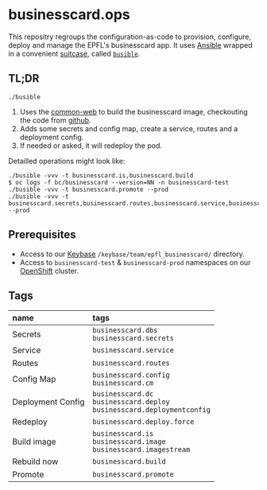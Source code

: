 # businesscard.ops

This repositry regroups the configuration-as-code to provision, configure,
deploy and manage the EPFL's businesscard app. It uses [Ansible] wrapped in a
convenient [suitcase], called [`busible`](./busible).


## TL;DR

`./busible`

1. Uses the [common-web] to build the businesscard image, checkouting the code from [github].
1. Adds some secrets and config map, create a service, routes and a deployment config.
1. If needed or asked, it will redeploy the pod.

Detailled operations might look like:
```
./busible -vvv -t businesscard.is,businesscard.build
$ oc logs -f bc/businesscard --version=NN -n businesscard-test
./busible -vvv -t businesscard.promote --prod
./busible -vvv -t businesscard.secrets,businesscard.routes,businesscard.service,businesscard.cm,businesscard.dc --prod
```

## Prerequisites

* Access to our [Keybase] `/keybase/team/epfl_businesscard/` directory.
* Access to `businesscard-test` & `businesscard-prod` namespaces on our [OpenShift] cluster.


## Tags
<!--- for f in $(find . -path ./ansible-deps-cache -prune -false -o -name '*.yml'); do cat $f | yq '.[] | {name, tags}| with_entries( select( .value != null ) )' 2>/dev/null; done --->

| name                             | tags                                                                          |
|:---------------------------------|:------------------------------------------------------------------------      |
|Secrets                           | `businesscard.dbs`<br>`businesscard.secrets`                                  |
|Service                           | `businesscard.service`                                                        |
|Routes                            | `businesscard.routes`                                                         |
|Config Map                        | `businesscard.config`<br>`businesscard.cm`                                    |
|Deployment Config                 | `businesscard.dc`<br>`businesscard.deploy`<br>`businesscard.deploymentconfig` |
|Redeploy                          | `businesscard.deploy.force`                                                   |
|Build image                       | `businesscard.is`<br>`businesscard.image`<br>`businesscard.imagestream`       |
|Rebuild now                       | `businesscard.build`                                                          |
|Promote                           | `businesscard.promote`                                                        |



[Ansible]: https://www.ansible.com (Ansible is Simple IT Automation)
[suitcase]: https://github.com/epfl-si/ansible.suitcase (Install Ansible and its dependency stack into a temporary directory)
[github]: https://github.com/epfl-si/businesscard
[Keybase]: https://keybase.io
[OpenShift]: https://openshift.com
[common-web]: https://github.com/epfl-si/common-web
[//]: # "comment"
